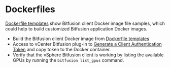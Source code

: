 # Dockerfiles

[Dockerfile templates](./Dockerfiles) show Bitfusion client Docker image file samples, which could help to build customized Bitfusion application Docker images.

* Build the Bitfusion client Docker image from [Dockerfile templates](./Dockerfiles)
* Access to vCenter Bitfusion plug-in to [Generate a Client Authentication Token](https://docs.vmware.com/en/VMware-vSphere-Bitfusion/3.0/Install-Guide/GUID-361A9C59-BB22-4BF0-9B05-8E80DE70BE5B.html) and copy token to the Docker container.
* Verify that the vSphere Bitfusion client is working by listing the available GPUs by running the `bitfusion list_gpus` command.

